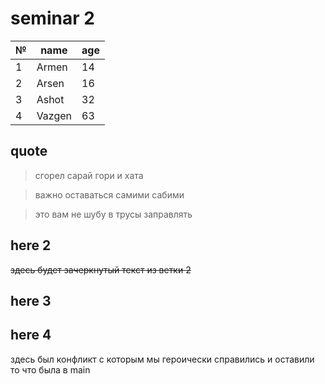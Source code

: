 # seminar 2

|№| name | age |
|-|------|-----|
 1| Armen | 14
 2|Arsen  | 16
 3| Ashot | 32
 4|Vazgen | 63

 ## quote

 > сгорел сарай гори и хата

 > важно оставаться самими сабими

 > это вам не шубу в трусы заправлять

 ## here 2
 
~~здесь будет зачеркнутый текст из ветки 2~~

 ## here 3


 ## here 4

 здесь был конфликт
 с которым мы героически справились и оставили то что была в  main